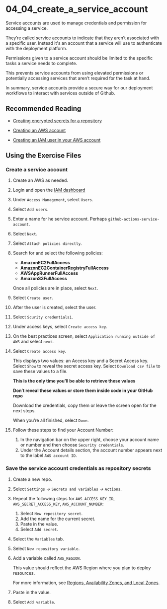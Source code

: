 # 04_04_create_a_service_account
Service accounts are used to manage credentials and permission for accessing a service.

They’re called service accounts to indicate that they aren’t associated with a specific user.  Instead it's an account that a service will use to authenticate with the deployment platform.

Permissions given to a service account should be limited to the specific tasks a service needs to complete.

This prevents service accounts from using elevated permissions or potentially accessing services that aren’t required for the task at hand.

In summary, service accounts provide a secure way for our deployment workflows to interact with services outside of Github.

## Recommended Reading
- [Creating encrypted secrets for a repository](https://docs.github.com/en/actions/security-guides/encrypted-secrets#creating-encrypted-secrets-for-a-repository)

- [Creating an AWS account](https://docs.aws.amazon.com/accounts/latest/reference/manage-acct-creating.html)

- [Creating an IAM user in your AWS account](https://docs.aws.amazon.com/IAM/latest/UserGuide/id_users_create.html#id_users_create_console)

## Using the Exercise Files
### Create a service account
1. Create an AWS as needed.
1. Login and open the [IAM dashboard](https://us-east-1.console.aws.amazon.com/iam/home)
1. Under `Access Management`, select `Users`.
1. Select `Add users`.
1. Enter a name for he service account.  Perhaps `github-actions-service-account`.
1. Select `Next`.
1. Select `Attach policies directly`.
1. Search for and select the following policies:
    - **AmazonEC2FullAccess**
    - **AmazonEC2ContainerRegistryFullAccess**
    - **AWSAppRunnerFullAccess**
    - **AmazonS3FullAccess**

    Once all policies are in place, select `Next`.
1. Select `Create user`.
1. After the user is created, select the user.
1. Select `Scurity credentials1`.
1. Under access keys, select `Create access key`.
1. On the best practices screen, select `Application running outside of AWS` and select `next`.
1. Select `Create access key`.

    This displays two values: an Access key and a Secret Access key.  Select `Show` to reveal the secret access key.  Select `Download csv file` to save these values to a file.

    **This is the only time you’ll be able to retrieve these values**

    **Don’t reveal these values or store them inside code in your GitHub repo**

    Download the credentials, copy them or leave the screen open for the next steps.

    When you’re all finished, select `Done`.

1. Follow these steps to find your Account Number:

    1. In the navigation bar on the upper right, choose your account name or number and then choose `Security credentials`.
    1. Under the Account details section, the account number appears next to the label `AWS account ID`.

### Save the service account credentials as repository secrets
1. Create a new repo.
1. Select `Settings` -> `Secrets and variables` -> `Actions`.
1. Repeat the following steps for `AWS_ACCESS_KEY_ID`, `AWS_SECRET_ACCESS_KEY`, `AWS_ACCOUNT_NUMBER`:



    1. Select `New repository secret`.
    1. Add the name for the current secret.
    1. Paste in the value.
    1. Select `Add secret`.

1. Select the `Variables` tab.
1. Select `New repository variable`.
1. Add a variable called `AWS_REGION`.

    This value should reflect the AWS Region where you plan to deploy resources.

    For more information, see [Regions, Availability Zones, and Local Zones](https://docs.aws.amazon.com/AmazonRDS/latest/UserGuide/Concepts.RegionsAndAvailabilityZones.html).

1. Paste in the value.
1. Select `Add variable`.
